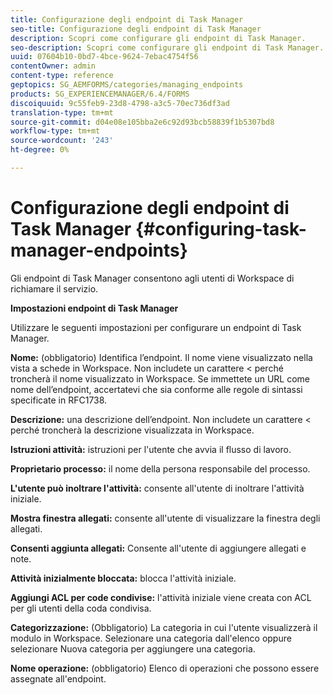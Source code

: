 ```yaml
---
title: Configurazione degli endpoint di Task Manager
seo-title: Configurazione degli endpoint di Task Manager
description: Scopri come configurare gli endpoint di Task Manager.
seo-description: Scopri come configurare gli endpoint di Task Manager.
uuid: 07604b10-0bd7-4bce-9624-7ebac4754f56
contentOwner: admin
content-type: reference
geptopics: SG_AEMFORMS/categories/managing_endpoints
products: SG_EXPERIENCEMANAGER/6.4/FORMS
discoiquuid: 9c55feb9-23d8-4798-a3c5-70ec736df3ad
translation-type: tm+mt
source-git-commit: d04e08e105bba2e6c92d93bcb58839f1b5307bd8
workflow-type: tm+mt
source-wordcount: '243'
ht-degree: 0%

---
```



# Configurazione degli endpoint di Task Manager {#configuring-task-manager-endpoints}

Gli endpoint di Task Manager consentono agli utenti di Workspace di richiamare il servizio.

**Impostazioni endpoint di Task Manager**

Utilizzare le seguenti impostazioni per configurare un endpoint di Task Manager.

**Nome:** (obbligatorio) Identifica l’endpoint. Il nome viene visualizzato nella vista a schede in Workspace. Non includete un carattere &lt; perché troncherà il nome visualizzato in Workspace. Se immettete un URL come nome dell’endpoint, accertatevi che sia conforme alle regole di sintassi specificate in RFC1738.

**Descrizione:** una descrizione dell’endpoint. Non includete un carattere &lt; perché troncherà la descrizione visualizzata in Workspace.

**Istruzioni attività:** istruzioni per l&#39;utente che avvia il flusso di lavoro.

**Proprietario processo:** il nome della persona responsabile del processo.

**L&#39;utente può inoltrare l&#39;attività:** consente all&#39;utente di inoltrare l&#39;attività iniziale.

**Mostra finestra allegati:** consente all&#39;utente di visualizzare la finestra degli allegati.

**Consenti aggiunta allegati:** Consente all&#39;utente di aggiungere allegati e note.

**Attività inizialmente bloccata:** blocca l&#39;attività iniziale.

**Aggiungi ACL per code condivise:** l&#39;attività iniziale viene creata con ACL per gli utenti della coda condivisa.

**Categorizzazione:** (Obbligatorio) La categoria in cui l&#39;utente visualizzerà il modulo in Workspace. Selezionare una categoria dall&#39;elenco oppure selezionare Nuova categoria per aggiungere una categoria.

**Nome operazione:** (obbligatorio) Elenco di operazioni che possono essere assegnate all&#39;endpoint.
